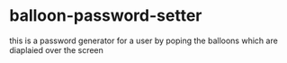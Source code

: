 # balloon-password-setter
this is a password generator for a user by poping the balloons which are diaplaied over the screen
